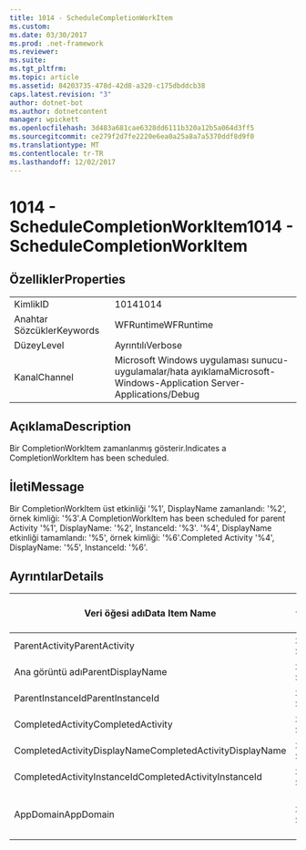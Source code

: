 ```yaml
---
title: 1014 - ScheduleCompletionWorkItem
ms.custom: 
ms.date: 03/30/2017
ms.prod: .net-framework
ms.reviewer: 
ms.suite: 
ms.tgt_pltfrm: 
ms.topic: article
ms.assetid: 84203735-478d-42d8-a320-c175dbddcb38
caps.latest.revision: "3"
author: dotnet-bot
ms.author: dotnetcontent
manager: wpickett
ms.openlocfilehash: 3d483a681cae6328dd6111b320a12b5a064d3ff5
ms.sourcegitcommit: ce279f2d7fe2220e6ea0a25a8a7a5370ddf8d9f0
ms.translationtype: MT
ms.contentlocale: tr-TR
ms.lasthandoff: 12/02/2017
---
```

# <a name="1014---schedulecompletionworkitem"></a><span data-ttu-id="ff839-102">1014 - ScheduleCompletionWorkItem</span><span class="sxs-lookup"><span data-stu-id="ff839-102">1014 - ScheduleCompletionWorkItem</span></span>
## <a name="properties"></a><span data-ttu-id="ff839-103">Özellikler</span><span class="sxs-lookup"><span data-stu-id="ff839-103">Properties</span></span>  
  
|||  
|-|-|  
|<span data-ttu-id="ff839-104">Kimlik</span><span class="sxs-lookup"><span data-stu-id="ff839-104">ID</span></span>|<span data-ttu-id="ff839-105">1014</span><span class="sxs-lookup"><span data-stu-id="ff839-105">1014</span></span>|  
|<span data-ttu-id="ff839-106">Anahtar Sözcükler</span><span class="sxs-lookup"><span data-stu-id="ff839-106">Keywords</span></span>|<span data-ttu-id="ff839-107">WFRuntime</span><span class="sxs-lookup"><span data-stu-id="ff839-107">WFRuntime</span></span>|  
|<span data-ttu-id="ff839-108">Düzey</span><span class="sxs-lookup"><span data-stu-id="ff839-108">Level</span></span>|<span data-ttu-id="ff839-109">Ayrıntılı</span><span class="sxs-lookup"><span data-stu-id="ff839-109">Verbose</span></span>|  
|<span data-ttu-id="ff839-110">Kanal</span><span class="sxs-lookup"><span data-stu-id="ff839-110">Channel</span></span>|<span data-ttu-id="ff839-111">Microsoft Windows uygulaması sunucu-uygulamalar/hata ayıklama</span><span class="sxs-lookup"><span data-stu-id="ff839-111">Microsoft-Windows-Application Server-Applications/Debug</span></span>|  
  
## <a name="description"></a><span data-ttu-id="ff839-112">Açıklama</span><span class="sxs-lookup"><span data-stu-id="ff839-112">Description</span></span>  
 <span data-ttu-id="ff839-113">Bir CompletionWorkItem zamanlanmış gösterir.</span><span class="sxs-lookup"><span data-stu-id="ff839-113">Indicates a CompletionWorkItem has been scheduled.</span></span>  
  
## <a name="message"></a><span data-ttu-id="ff839-114">İleti</span><span class="sxs-lookup"><span data-stu-id="ff839-114">Message</span></span>  
 <span data-ttu-id="ff839-115">Bir CompletionWorkItem üst etkinliği '%1', DisplayName zamanlandı: '%2', örnek kimliği: '%3'.</span><span class="sxs-lookup"><span data-stu-id="ff839-115">A CompletionWorkItem has been scheduled for parent Activity '%1', DisplayName: '%2', InstanceId: '%3'.</span></span>  <span data-ttu-id="ff839-116">'%4', DisplayName etkinliği tamamlandı: '%5', örnek kimliği: '%6'.</span><span class="sxs-lookup"><span data-stu-id="ff839-116">Completed Activity '%4', DisplayName: '%5', InstanceId: '%6'.</span></span>  
  
## <a name="details"></a><span data-ttu-id="ff839-117">Ayrıntılar</span><span class="sxs-lookup"><span data-stu-id="ff839-117">Details</span></span>  
  
|<span data-ttu-id="ff839-118">Veri öğesi adı</span><span class="sxs-lookup"><span data-stu-id="ff839-118">Data Item Name</span></span>|<span data-ttu-id="ff839-119">Veri öğesi türü</span><span class="sxs-lookup"><span data-stu-id="ff839-119">Data Item Type</span></span>|<span data-ttu-id="ff839-120">Açıklama</span><span class="sxs-lookup"><span data-stu-id="ff839-120">Description</span></span>|  
|--------------------|--------------------|-----------------|  
|<span data-ttu-id="ff839-121">ParentActivity</span><span class="sxs-lookup"><span data-stu-id="ff839-121">ParentActivity</span></span>|<span data-ttu-id="ff839-122">xs: String</span><span class="sxs-lookup"><span data-stu-id="ff839-122">xs:string</span></span>|<span data-ttu-id="ff839-123">Üst etkinlik türü adı.</span><span class="sxs-lookup"><span data-stu-id="ff839-123">The type name of the parent activity.</span></span>|  
|<span data-ttu-id="ff839-124">Ana görüntü adı</span><span class="sxs-lookup"><span data-stu-id="ff839-124">ParentDisplayName</span></span>|<span data-ttu-id="ff839-125">xs: String</span><span class="sxs-lookup"><span data-stu-id="ff839-125">xs:string</span></span>|<span data-ttu-id="ff839-126">Üst etkinliğin görünen adı.</span><span class="sxs-lookup"><span data-stu-id="ff839-126">The display name of the parent activity.</span></span>|  
|<span data-ttu-id="ff839-127">ParentInstanceId</span><span class="sxs-lookup"><span data-stu-id="ff839-127">ParentInstanceId</span></span>|<span data-ttu-id="ff839-128">xs: String</span><span class="sxs-lookup"><span data-stu-id="ff839-128">xs:string</span></span>|<span data-ttu-id="ff839-129">Üst etkinlik örnek kimliği.</span><span class="sxs-lookup"><span data-stu-id="ff839-129">The instance id of the parent activity.</span></span>|  
|<span data-ttu-id="ff839-130">CompletedActivity</span><span class="sxs-lookup"><span data-stu-id="ff839-130">CompletedActivity</span></span>|<span data-ttu-id="ff839-131">xs: String</span><span class="sxs-lookup"><span data-stu-id="ff839-131">xs:string</span></span>|<span data-ttu-id="ff839-132">Tamamlanan etkinliğin türü adı.</span><span class="sxs-lookup"><span data-stu-id="ff839-132">The type name of the completed activity.</span></span>|  
|<span data-ttu-id="ff839-133">CompletedActivityDisplayName</span><span class="sxs-lookup"><span data-stu-id="ff839-133">CompletedActivityDisplayName</span></span>|<span data-ttu-id="ff839-134">xs: String</span><span class="sxs-lookup"><span data-stu-id="ff839-134">xs:string</span></span>|<span data-ttu-id="ff839-135">Tamamlanan etkinliğin görünen adı.</span><span class="sxs-lookup"><span data-stu-id="ff839-135">The display name of the completed activity.</span></span>|  
|<span data-ttu-id="ff839-136">CompletedActivityInstanceId</span><span class="sxs-lookup"><span data-stu-id="ff839-136">CompletedActivityInstanceId</span></span>|<span data-ttu-id="ff839-137">xs: String</span><span class="sxs-lookup"><span data-stu-id="ff839-137">xs:string</span></span>|<span data-ttu-id="ff839-138">Tamamlanan etkinliğin örnek kimliği.</span><span class="sxs-lookup"><span data-stu-id="ff839-138">The instance id of the completed activity.</span></span>|  
|<span data-ttu-id="ff839-139">AppDomain</span><span class="sxs-lookup"><span data-stu-id="ff839-139">AppDomain</span></span>|<span data-ttu-id="ff839-140">xs: String</span><span class="sxs-lookup"><span data-stu-id="ff839-140">xs:string</span></span>|<span data-ttu-id="ff839-141">AppDomain.CurrentDomain.FriendlyName tarafından döndürülen dize.</span><span class="sxs-lookup"><span data-stu-id="ff839-141">The string returned by AppDomain.CurrentDomain.FriendlyName.</span></span>|
